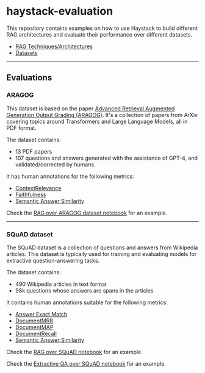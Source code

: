 # haystack-evaluation

This repository contains examples on how to use Haystack to build different RAG architectures and evaluate their performance over different datasets.

- [RAG Techniques/Architectures](architectures/README.md)
- [Datasets](datasets/README.md)

---

## Evaluations

### ARAGOG

This dataset is based on the paper [Advanced Retrieval Augmented Generation Output Grading (ARAGOG)](https://arxiv.org/pdf/2404.01037).
It's a collection of papers from ArXiv covering topics around Transformers and Large Language Models, all in PDF format. 

The dataset contains:
- 13 PDF papers 
- 107 questions and answers generated with the assistance of GPT-4, and validated/corrected by humans.

It has human annotations for the following metrics:
- [ContextRelevance](https://docs.haystack.deepset.ai/docs/contextrelevanceevaluator)
- [Faithfulness](https://docs.haystack.deepset.ai/docs/faithfulnessevaluator)
- [Semantic Answer Similarity](https://docs.haystack.deepset.ai/docs/sasevaluator)

Check the [RAG over ARAGOG dataset notebook](aragog_evaluation.ipynb) for an example.


---

### SQuAD dataset 

The SQuAD dataset is a collection of questions and answers from Wikipedia articles. 
This dataset is typically used for training and evaluating models for extractive question-answering tasks.

The dataset contains:
- 490 Wikipedia articles in text format
- 98k questions whose answers are spans in the articles

It contains human annotations suitable for the following metrics:
- [Answer Exact Match](https://docs.haystack.deepset.ai/docs/answerexactmatchevaluator)
- [DocumentMRR](https://docs.haystack.deepset.ai/docs/documentmrrevaluator)
- [DocumentMAP](https://docs.haystack.deepset.ai/docs/documentmapevaluator)
- [DocumentRecall](https://docs.haystack.deepset.ai/docs/documentrecallevaluator)
- [Semantic Answer Similarity](https://docs.haystack.deepset.ai/docs/sasevaluator)


Check the [RAG over SQuAD notebook](squad_rag_evaluation.ipynb) for an example.

Check the [Extractive QA over SQuAD notebook](squad_extractive_qa_evaluation.ipynb) for an example.